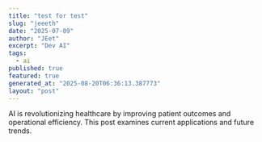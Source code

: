 ```yaml
---
title: "test for test"
slug: "jeeeth"
date: "2025-07-09"
author: "JEet"
excerpt: "Dev AI"
tags:
  - ai
published: true
featured: true
generated_at: "2025-08-20T06:36:13.387773"
layout: "post"
---
```


AI is revolutionizing healthcare by improving patient outcomes and operational efficiency. This post examines current applications and future trends.